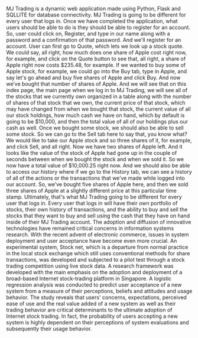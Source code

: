 MJ Trading is a dynamic web application made using Python, Flask and SQLLITE for database connectivity. MJ Trading is going to be different for every user that logs in. Once we have completed the application, what users should be able to do is they should be able to register for an account. So, user could click on, Register, and type in our name along with a password and a confirmation of that password. And we'll register for an account. User can first go to Quote, which lets we look up a stock quote. We could say, all right, how much does one share of Apple cost right now, for example, and click on the Quote button to see that, all right, a share of Apple right now costs $235.48, for example. If we wanted to buy some of Apple stock, for example, we could go into the Buy tab, type in Apple, and say let's go ahead and buy five shares of Apple and click Buy. And now we’ve bought that number of shares of Apple. And we will see that on this index page, the main page when we log in to MJ Trading, we will see all of the stocks that we currently own organized in a table along with the number of shares of that stock that we own, the current price of that stock, which may have changed from when we bought that stock, the current value of all our stock holdings, how much cash we have on hand, which by default is going to be $10,000, and then the total value of all of our holdings plus our cash as well. Once we bought some stock, we should also be able to sell some stock. So we can go to
the Sell tab here to say that, you know what? We would like to take our Apple stock and so three shares of it, for example, and click Sell, and all right. Now we have two shares of Apple left. And it looks like the value of the stock of Apple had gone up in the couple of seconds between when we bought the stock and when we sold it. So we now have a total value of $10,000.25 right now. And we should also be able to access our history where if we go to the History tab, we can see a history of all of the actions or the transactions that we’ve made while logged into our account. So, we’ve bought five shares of Apple here, and then we sold three shares of Apple at a slightly different price at this particular time stamp. Ultimately, that's what MJ Trading going to be different for every user that logs in. Every user that logs in will have their own portfolio of stocks, their own history of transactions, and the ability to buy and sell the stocks that they want to buy and sell using the cash that they have on hand inside of their MJ Trading account.
The adoption and diffusion of innovative technologies have remained critical concerns in information systems research. With the recent advent of electronic commerce, issues in system deployment and user acceptance have become even more crucial. An experimental system, Stock net, which is a departure from normal practice in the local stock exchange which still uses conventional methods for share transactions, was developed and subjected to a pilot test through a stock trading competition using live stock data. A research framework was developed with the main emphasis on the adoption and deployment of a broad-based Internet stock-trading platform in Singapore. A logistic regression analysis was conducted to predict user acceptance of a new system from a measure of their perceptions, beliefs and attitudes and usage behavior. The study reveals that users' concerns, expectations, perceived ease of use and the real value added of a new system as well as their trading behavior are critical determinants to the ultimate adoption of Internet stock trading. In fact, the probability of users accepting a new system is highly dependent on their perceptions of system evaluations and subsequently their usage behavior.
